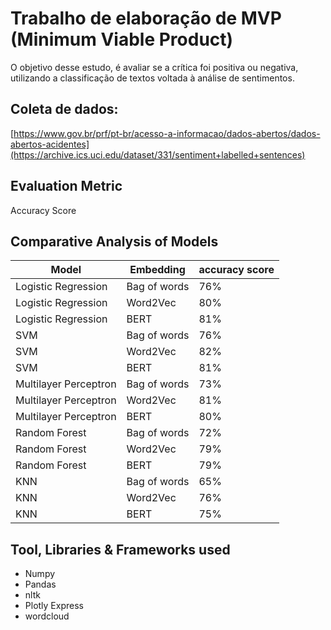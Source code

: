 # Trabalho de elaboração de MVP (Minimum Viable Product)
O objetivo desse estudo, é avaliar se a crítica foi positiva ou negativa, utilizando a  classificação de textos voltada à análise de sentimentos.

## Coleta de dados:
[https://www.gov.br/prf/pt-br/acesso-a-informacao/dados-abertos/dados-abertos-acidentes](https://archive.ics.uci.edu/dataset/331/sentiment+labelled+sentences)
>

## Evaluation Metric
  Accuracy Score
>
## Comparative Analysis of Models
| Model                          |Embedding         | accuracy score|
|--------------------------------|------------------|---------------|
| Logistic Regression	           | Bag of words     |  76%          |
| Logistic Regression	           | Word2Vec         |  80%          |
| Logistic Regression	           | BERT             |  81%          |
| SVM               	           | Bag of words     |  76%          |
| SVM               	           | Word2Vec         |  82%          |
| SVM               	           | BERT             |  81%          |
| Multilayer Perceptron          | Bag of words     |  73%          |
| Multilayer Perceptron          | Word2Vec         |  81%          |
| Multilayer Perceptron          | BERT             |  80%          |
| Random Forest                  | Bag of words     |  72%          |
| Random Forest                  | Word2Vec         |  79%          |
| Random Forest                  | BERT             |  79%          |
| KNN                            | Bag of words     |  65%          |
| KNN                            | Word2Vec         |  76%          |
| KNN                            | BERT             |  75%          |

>

>
## Tool, Libraries & Frameworks used
- Numpy
- Pandas
- nltk
- Plotly Express
- wordcloud
